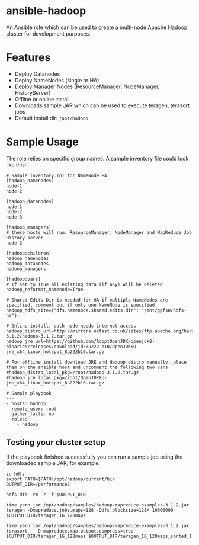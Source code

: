 # ansible-hadoop
An Ansible role which can be used to create a multi-node Apache Hadoop cluster for development purposes.

# Features
- Deploy Datanodes
- Deploy NameNodes (single or HA)
- Deploy Manager Nodes (ResourceManager, NodeManager, HistoryServer)
- Offline or online install
- Downloads sample JAR which can be used to execute teragen, terasort jobs
- Default install dir: `/opt/hadoop`

# Sample Usage
The role relies on specific group names. A sample inventory file could look like this:

```
# Sample inventory.ini for NameNode HA
[hadoop_namenodes]
node-1
node-2

[hadoop_datanodes]
node-1
node-2
node-3

[hadoop_managers] 
# these hosts will run: ResourceManager, NodeManager and MapReduce Job History server
node-2

[hadoop:children]
hadoop_namenodes
hadoop_datanodes
hadoop_managers

[hadoop:vars]
# If set to True all existing data (if any) will be deleted
hadoop_reformat_namenode=True

# Shared Edits Dir is needed for HA if multiple NameNodes are specified, comment out if only one NameNode is specified
hadoop_hdfs_site={"dfs.namenode.shared.edits.dir": "/mnt/gpfs0/hdfs-ha"}

# Online install, each node needs internet access
hadoop_distro_url=http://mirrors.ukfast.co.uk/sites/ftp.apache.org/hadoop/common/hadoop-3.1.2/hadoop-3.1.2.tar.gz
hadoop_jre_url=https://github.com/AdoptOpenJDK/openjdk8-binaries/releases/download/jdk8u222-b10/OpenJDK8U-jre_x64_linux_hotspot_8u222b10.tar.gz

# For offline install download JRE and Hadoop distro manually, place them on the ansible host and uncomment the following two vars
#hadoop_distro_local_pkg=/root/hadoop-3.1.2.tar.gz
#hadoop_jre_local_pkg=/root/OpenJDK8U-jre_x64_linux_hotspot_8u222b10.tar.gz
```

```
# Sample playbook
---
- hosts: hadoop
  remote_user: root
  gather_facts: no
  roles:
    - hadoop
```

## Testing your cluster setup
If the playbook finished successfully you can run a sample job using the downloaded sample JAR, for example:
```
su hdfs
export PATH=$PATH:/opt/hadoop/current/bin
OUTPUT_DIR=/performance2

hdfs dfs -rm -r -f $OUTPUT_DIR

time yarn jar /opt/hadoop/samples/hadoop-mapreduce-examples-3.1.2.jar teragen -Dmapreduce.jobs.maps=128 -Ddfs.blocksize=128M 10000000 $OUTPUT_DIR/teragen_1G_128maps

time yarn jar /opt/hadoop/samples/hadoop-mapreduce-examples-3.1.2.jar terasort   -D mapreduce.map.output.compress=true  $OUTPUT_DIR/teragen_1G_128maps $OUTPUT_DIR/teragen_1G_128maps_sorted_1

```
